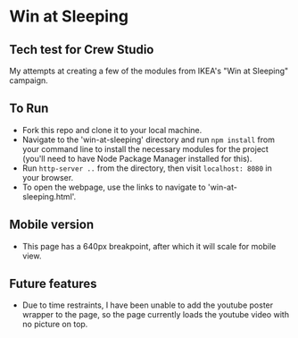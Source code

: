 # Win at Sleeping

## Tech test for Crew Studio

My attempts at creating a few of the modules from IKEA's "Win at Sleeping" campaign.

## To Run

- Fork this repo and clone it to your local machine.
- Navigate to the 'win-at-sleeping' directory and run `npm install` from your command line to install the necessary modules for the project (you'll need to have Node Package Manager installed for this).
- Run `http-server ..` from the directory, then visit `localhost: 8080` in your browser.
- To open the webpage, use the links to navigate to 'win-at-sleeping.html'.


## Mobile version

 - This page has a 640px breakpoint, after which it will scale for mobile view.

## Future features

 - Due to time restraints, I have been unable to add the youtube poster wrapper to the page, so the page currently loads the youtube video with no picture on top.

